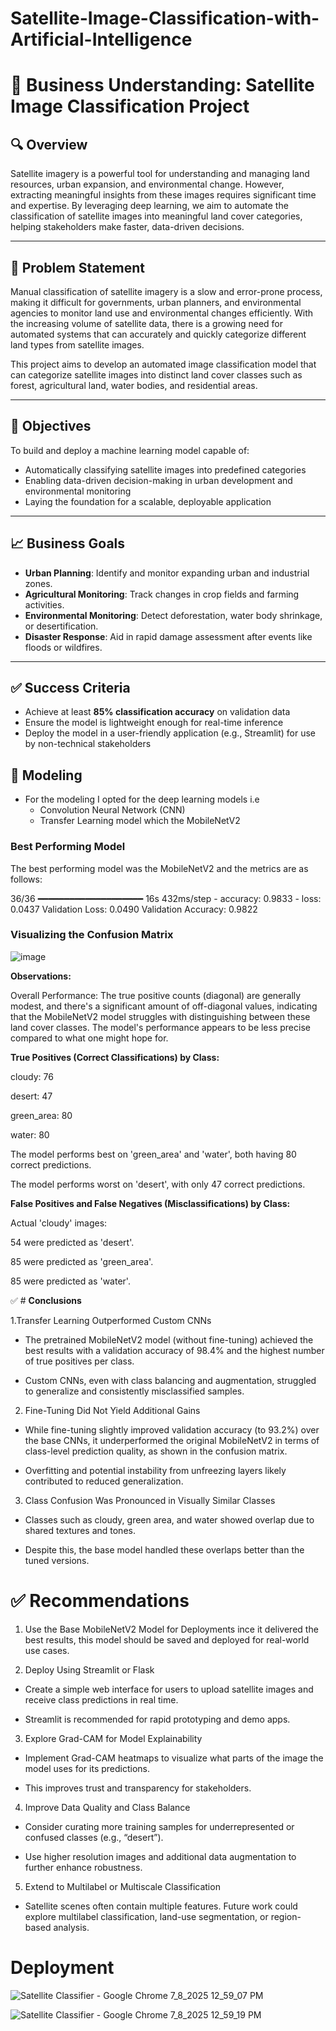 # Satellite-Image-Classification-with-Artificial-Intelligence

# 📌 **Business Understanding: Satellite Image Classification Project**

## 🔍 **Overview**
Satellite imagery is a powerful tool for understanding and managing land resources, urban expansion, and environmental change. However, extracting meaningful insights from these images requires significant time and expertise. By leveraging deep learning, we aim to automate the classification of satellite images into meaningful land cover categories, helping stakeholders make faster, data-driven decisions.

---


## 🧠 **Problem Statement**
Manual classification of satellite imagery is a slow and error-prone process, making it difficult for governments, urban planners, and environmental agencies to monitor land use and environmental changes efficiently. With the increasing volume of satellite data, there is a growing need for automated systems that can accurately and quickly categorize different land types from satellite images.

This project aims to develop an automated image classification model that can categorize satellite images into distinct land cover classes such as forest, agricultural land, water bodies, and residential areas.

---

## 🎯 **Objectives**
To build and deploy a machine learning model capable of:
- Automatically classifying satellite images into predefined categories
- Enabling data-driven decision-making in urban development and environmental monitoring
- Laying the foundation for a scalable, deployable application

---

## 📈 **Business Goals**
- **Urban Planning**: Identify and monitor expanding urban and industrial zones.
- **Agricultural Monitoring**: Track changes in crop fields and farming activities.
- **Environmental Monitoring**: Detect deforestation, water body shrinkage, or desertification.
- **Disaster Response**: Aid in rapid damage assessment after events like floods or wildfires.

---

## ✅ **Success Criteria**
- Achieve at least **85% classification accuracy** on validation data
- Ensure the model is lightweight enough for real-time inference
- Deploy the model in a user-friendly application (e.g., Streamlit) for use by non-technical stakeholders

## 🧠 **Modeling**
- For the modeling I opted for the deep learning models i.e
    - Convolution Neural Network (CNN)
    - Transfer Learning model which the MobileNetV2
 
### **Best Performing Model**
The best performing model was the MobileNetV2 and the metrics are as follows:

36/36 ━━━━━━━━━━━━━━━━━━━━ 16s 432ms/step - accuracy: 0.9833 - loss: 0.0437
Validation Loss: 0.0490
Validation Accuracy: 0.9822

### **Visualizing the Confusion Matrix**

![image](https://github.com/user-attachments/assets/13d27cc2-e391-460a-b975-09e2ea023c0f)

**Observations:**

Overall Performance: The true positive counts (diagonal) are generally modest, and there's a significant amount of off-diagonal values, indicating that the MobileNetV2 model struggles with distinguishing between these land cover classes. The model's performance appears to be less precise compared to what one might hope for.

**True Positives (Correct Classifications) by Class:**

cloudy: 76

desert: 47

green_area: 80

water: 80

The model performs best on 'green_area' and 'water', both having 80 correct predictions.

The model performs worst on 'desert', with only 47 correct predictions.

**False Positives and False Negatives (Misclassifications) by Class:**

Actual 'cloudy' images:

54 were predicted as 'desert'.

85 were predicted as 'green_area'.

85 were predicted as 'water'.

 ✅ # **Conclusions**

1.Transfer Learning Outperformed Custom CNNs

- The pretrained MobileNetV2 model (without fine-tuning) achieved the best results with a validation accuracy of 98.4% and the highest number of true positives per class.

- Custom CNNs, even with class balancing and augmentation, struggled to generalize and consistently misclassified samples.

2. Fine-Tuning Did Not Yield Additional Gains

- While fine-tuning slightly improved validation accuracy (to 93.2%) over the base CNNs, it underperformed the original MobileNetV2 in terms of class-level prediction quality, as shown in the confusion matrix.

- Overfitting and potential instability from unfreezing layers likely contributed to reduced generalization.

3. Class Confusion Was Pronounced in Visually Similar Classes

- Classes such as cloudy, green area, and water showed overlap due to shared textures and tones.

- Despite this, the base model handled these overlaps better than the tuned versions.

# ✅ **Recommendations**

1. Use the Base MobileNetV2 Model for Deployments ince it delivered the best results, this model should be saved and deployed for real-world use cases.

2. Deploy Using Streamlit or Flask

- Create a simple web interface for users to upload satellite images and receive class predictions in real time.

- Streamlit is recommended for rapid prototyping and demo apps.

3. Explore Grad-CAM for Model Explainability

- Implement Grad-CAM heatmaps to visualize what parts of the image the model uses for its predictions.

- This improves trust and transparency for stakeholders.

4. Improve Data Quality and Class Balance

- Consider curating more training samples for underrepresented or confused classes (e.g., “desert”).

- Use higher resolution images and additional data augmentation to further enhance robustness.

5. Extend to Multilabel or Multiscale Classification

- Satellite scenes often contain multiple features. Future work could explore multilabel classification, land-use segmentation, or region-based analysis.

# Deployment

![Satellite Classifier - Google Chrome 7_8_2025 12_59_07 PM](https://github.com/user-attachments/assets/93304977-f5fb-4658-b3ab-9045f1771e46)

![Satellite Classifier - Google Chrome 7_8_2025 12_59_19 PM](https://github.com/user-attachments/assets/54293061-bfb9-4cc9-8ba6-3b57535d24c5)

